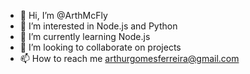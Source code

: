 - 👋 Hi, I’m @ArthMcFly
- 👀 I’m interested in Node.js and Python
- 🌱 I’m currently learning Node.js
- 💞️ I’m looking to collaborate on projects
- 📫 How to reach me arthurgomesferreira@gmail.com

<!---
ArthMcFly/ArthMcFly is a ✨ special ✨ repository because its `README.md` (this file) appears on your GitHub profile.
You can click the Preview link to take a look at your changes.
--->

